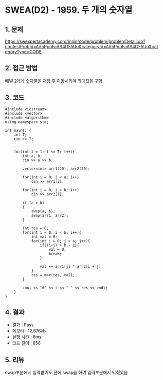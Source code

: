 # SWEA(D2) - 1959. 두 개의 숫자열

## 1. 문제  
https://swexpertacademy.com/main/code/problem/problemDetail.do?contestProbId=AV5PpoFaAS4DFAUq&categoryId=AV5PpoFaAS4DFAUq&categoryType=CODE
## 2. 접근 방법  
배열 2개에 숫자열을 저장 후 이동시키며 최대값을 구함
## 3. 코드  
```
#include <iostream>
#include <vector>
#include <algorithm>
using namespace std;

int main() {
    int T;
    cin >> T;

    
    for(int t = 1; t <= T; t++){
        int a, b;
        cin >> a >> b;
        
        vector<int> arr1(20), arr2(20);
        
        for(int i = 0; i < a; i++)
            cin >> arr1[i];

        for(int i = 0; i < b; i++)
            cin >> arr2[i];

        if (a > b)
		{
			swap(a, b);
			swap(arr1, arr2);
		}
        
        int res = 0;
        for(int i = 0; i < b; i++){
            int val = 0;
            for(int j = 0; j < a; j++){
                if((i+j) > b - 1){
                    val = 0;
                    break;
                }

                val += arr1[j] * arr2[i + j];
            }
            res = max(res, val);
        }
        
        cout << "#" << t << " " << res << endl;
    }
}
```
## 4. 결과
- 결과 : Pass 
- 메모리 : 12,676kb
- 실행 시간 : 6ms
- 코드 길이 : 856

## 5. 리뷰
swap부분에서 입력받기도 전에 swap을 하여 입력부분에서 막혔었음  